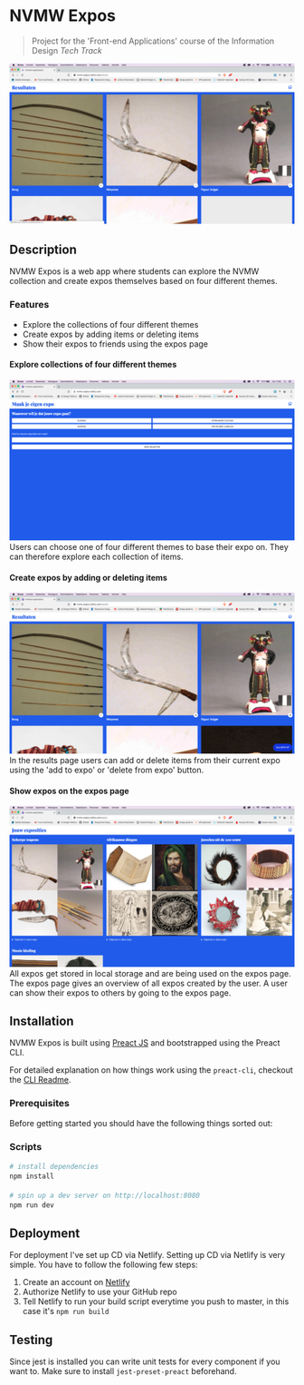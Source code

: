 # NVMW Expos
> Project for the 'Front-end Applications' course of the Information Design *Tech Track*

![Image here](/assets/screenshot1.png)

## Description
NVMW Expos is a web app where students can explore the NVMW collection and create expos themselves based on four different themes. 

### Features
* Explore the collections of four different themes
* Create expos by adding items or deleting items
* Show their expos to friends using the expos page

#### Explore collections of four different themes
![Image here](/assets/screenshot2.png)
Users can choose one of four different themes to base their expo on. They can therefore explore each collection of items.

#### Create expos by adding or deleting items
![Image here](/assets/screenshot3.png)
In the results page users can add or delete items from their current expo using the 'add to expo' or 'delete from expo' button.

#### Show expos on the expos page
![Image here](/assets/screenshot4.png)
All expos get stored in local storage and are being used on the expos page. The expos page gives an overview of all expos created by the user. A user can show their expos to others by going to the expos page.

## Installation
NVMW Expos is built using [Preact JS]() and bootstrapped using the Preact CLI.

For detailed explanation on how things work using the `preact-cli`, checkout the [CLI Readme](https://github.com/developit/preact-cli/blob/master/README.md).

### Prerequisites
Before getting started you should have the following things sorted out:

### Scripts
``` bash
# install dependencies
npm install

# spin up a dev server on http://localhost:8080
npm run dev
```

## Deployment
For deployment I've set up CD via Netlify. Setting up CD via Netlify is very simple. You have to follow the following few steps:
1. Create an account on [Netlify]()
2. Authorize Netlify to use your GitHub repo
3. Tell Netlify to run your build script everytime you push to master, in this case it's `npm run build`

## Testing
Since jest is installed you can write unit tests for every component if you want to. Make sure to install `jest-preset-preact` beforehand.
